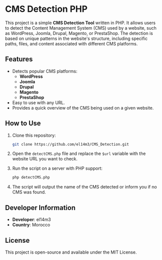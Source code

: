 # CMS Detection PHP

This project is a simple **CMS Detection Tool** written in PHP. It allows users to detect the Content Management System (CMS) used by a website, such as WordPress, Joomla, Drupal, Magento, or PrestaShop. The detection is based on unique patterns in the website's structure, including specific paths, files, and content associated with different CMS platforms.

## Features

- Detects popular CMS platforms:
  - **WordPress**
  - **Joomla**
  - **Drupal**
  - **Magento**
  - **PrestaShop**
- Easy to use with any URL.
- Provides a quick overview of the CMS being used on a given website.

## How to Use

1. Clone this repository:

   ```bash
   git clone https://github.com/el14m3/CMS_Detection.git
   ```
2. Open the `detectCMS.php` file and replace the `$url` variable with the website URL you want to check.
   
3. Run the script on a server with PHP support:
   
   ```bash
   php detectCMS.php
   ```
   
4. The script will output the name of the CMS detected or inform you if no CMS was found.

## Developer Information

- **Developer**: el14m3
- **Country**: Morocco

## License

This project is open-source and available under the MIT License.
